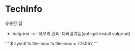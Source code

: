 # TechInfo
유용한 팁


<p>
  <ul>
    <li>Valgrind -v <processName> : 메모리 관리-디버깅기능(apt-get install valgrind)</li>
  </ul>  
</p>

'''
    $ sysctl fs.file-max
    fs.file-max = 775052
'''
